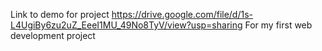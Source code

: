 Link to demo for project https://drive.google.com/file/d/1s-L4UgiBy6zu2uZ_EeeI1MU_49No8TyV/view?usp=sharing For my first web development project
